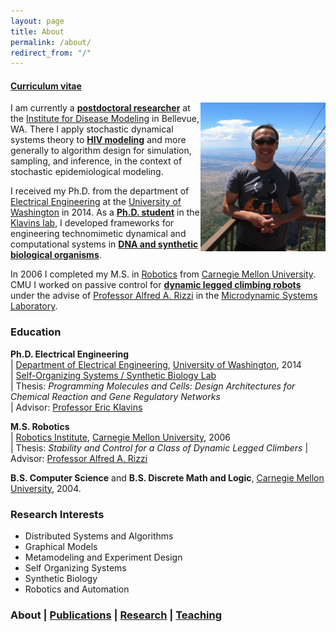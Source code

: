 ```yaml
---
layout: page
title: About
permalink: /about/
redirect_from: "/"
---
```


<script>
  (function(i,s,o,g,r,a,m){i['GoogleAnalyticsObject']=r;i[r]=i[r]||function(){
  (i[r].q=i[r].q||[]).push(arguments)},i[r].l=1*new Date();a=s.createElement(o),
  m=s.getElementsByTagName(o)[0];a.async=1;a.src=g;m.parentNode.insertBefore(a,m)
  })(window,document,'script','//www.google-analytics.com/analytics.js','ga');

  ga('create', 'UA-45863426-2', 'auto');
  ga('send', 'pageview');
</script>

#### [Curriculum vitae](/cv.pdf) ####

<div style="float: right">
  <img src="/img/me.png" width="200px"/>
</div>

I am currently a **[postdoctoral researcher](http://idmod.org/team/bio/55%20)** at the [Institute for Disease Modeling](http://idmod.org) in Bellevue, WA.  There I apply stochastic dynamical systems theory to **[HIV modeling](http://idmod.org/research/hiv)** and more generally to algorithm design for simulation, sampling, and inference, in the context of stochastic epidemiological modeling.

I received my Ph.D. from the department of [Electrical Engineering](http://ee.washington.edu) at the [University of Washington](http://www.washington.edu) in 2014.  As a **[Ph.D. student](http://depts.washington.edu/soslab/mw/index.php?title=User:Oishi)** in the [Klavins lab](http://klavinslab.org), I developed frameworks for engineering technomimetic dynamical and computational systems in **[DNA and synthetic biological organisms](/research#synthetic-biology)**.

In 2006 I completed my M.S. in [Robotics](http://ri.cmu.edu) from [Carnegie Mellon University](http://www.cmu.edu).  CMU I worked on passive control for **[dynamic legged climbing robots](/research/#dynamic-legged-climbing)** under the advise of [Professor Alfred A. Rizzi](http://www.researchgate.net/profile/Alfred_Rizzi) in the [Microdynamic Systems Laboratory](http://www.ri.cmu.edu/research_lab_group_detail.html?type=description&lab_id=10&menu_id=263).

### Education ###

**Ph.D. Electrical Engineering**<br>
| [Department of Electrical Engineering](http://ee.washington.edu), [University of Washington](http://www.washington.edu), 2014<br>
| [Self-Organizing Systems / Synthetic Biology Lab](http://klavinslab.org)<br>
| Thesis: *Programming Molecules and Cells: Design Architectures for Chemical Reaction and Gene Regulatory Networks*<br>
| Advisor: [Professor Eric Klavins](http://www.ee.washington.edu/faculty/klavins_eric/)

**M.S. Robotics**<br>
| [Robotics Institute](http://ri.cmu.edu), [Carnegie Mellon University](http://www.cmu.edu), 2006<br>
| Thesis: *Stability and Control for a Class of Dynamic Legged Climbers*
| Advisor: [Professor Alfred A. Rizzi](http://www.ri.cmu.edu/person.html?person_id=249)

**B.S. Computer Science** and **B.S. Discrete Math and Logic**, [Carnegie Mellon University](http://www.cmu.edu), 2004.

### Research Interests ###
* Distributed Systems and Algorithms
* Graphical Models
* Metamodeling and Experiment Design
* Self Organizing Systems
* Synthetic Biology
* Robotics and Automation


### About | [Publications](/publications) | [Research](/research) | [Teaching](/teaching) ###
